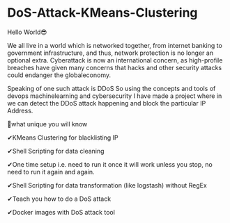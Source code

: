 # DoS-Attack-KMeans-Clustering

Hello World😎



We all live in a world which is networked together, from internet banking to government infrastructure, and thus, network protection is no longer an optional extra. Cyberattack is now an international concern, as high-profile breaches have given many concerns that hacks and other security attacks could endanger the globaleconomy.

Speaking of one such attack is DDoS So using the concepts and tools of devops machinelearning and cybersecurity I have made a project where in we can detect the DDoS attack happening and block the particular IP Address.



🎫what unique you will know

✔KMeans Clustering for blacklisting IP

✔Shell Scripting for data cleaning

✔One time setup i.e. need to run it once it will work unless you stop, no need to run it again and again.

✔Shell Scripting for data transformation (like logstash)  without RegEx

✔Teach you how to do a DoS attack

✔Docker images with DoS attack tool



